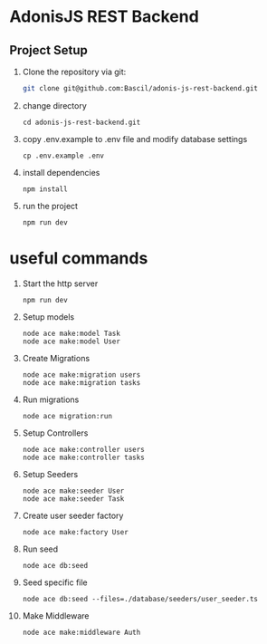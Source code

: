 # AdonisJS REST Backend

## Project Setup

1. Clone the repository via git:

   ```bash
   git clone git@github.com:Bascil/adonis-js-rest-backend.git

   ```

2. change directory

   ```
   cd adonis-js-rest-backend.git
   ```

3. copy .env.example to .env file and modify database settings

   ```
   cp .env.example .env
   ```

4. install dependencies

   ```
   npm install
   ```

5. run the project
   ```
   npm run dev
   ```

# useful commands

1. Start the http server

   ```
   npm run dev
   ```

2. Setup models

   ```
   node ace make:model Task
   node ace make:model User
   ```

3. Create Migrations

   ```
   node ace make:migration users
   node ace make:migration tasks
   ```

4. Run migrations

   ```
   node ace migration:run
   ```

5. Setup Controllers

   ```
   node ace make:controller users
   node ace make:controller tasks
   ```

6. Setup Seeders

   ```
   node ace make:seeder User
   node ace make:seeder Task

   ```

7. Create user seeder factory

   ```
   node ace make:factory User
   ```

8. Run seed

   ```
   node ace db:seed
   ```

9. Seed specific file

   ```
   node ace db:seed --files=./database/seeders/user_seeder.ts
   ```

10. Make Middleware
    ```
    node ace make:middleware Auth
    ```
